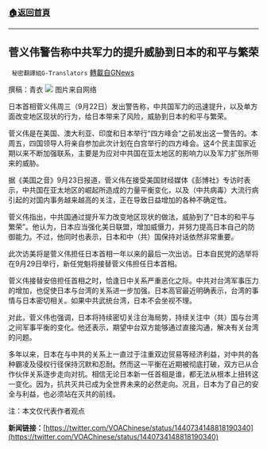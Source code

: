 ###  [:house:返回首頁](https://github.com/ourhimalayas/txt)
---


## 菅义伟警告称中共军力的提升威胁到日本的和平与繁荣
` 秘密翻譯組G-Translators` [轉載自GNews](https://gnews.org/zh-hans/1549260/)

撰稿：青衣
![](https://assets.gnews.org/wp-content/uploads/2021/09/图片1-71.png)
图片来自网络

日本首相菅义伟周三（9月22日）发出警告称，中共国军力的迅速提升，以及单方面改变地区现状的行为，给日本带来了风险，威胁到日本的和平与繁荣。

菅义伟是在美国、澳大利亚、印度和日本举行“四方峰会”之前发出这一警告的。本周五，四国领导人将亲自参加此次计划在白宫举行的四方峰会。这4个民主国家近期以来不断加强联系，主要是为应对中共国在亚太地区的影响力以及军力扩张所带来的威胁。

据《美国之音》9月23日报道，菅义伟在接受美国财经媒体《彭博社》专访时表示，中共国在亚太地区的崛起所造成的力量平衡变化，以及（中共病毒）大流行病引起的对国内事务越来越高的关注，正在导致日益增加的各种不确定性。

菅义伟指出，中共国通过提升军力改变地区现状的做法，威胁到了“日本的和平与繁荣”。他认为，日本应当强化美日联盟，增加威慑力，并努力提高日本自己的防御能力。不过，他同时也表示，日本和中（共）国保持对话依然非常重要。

此次访美将是菅义伟担任日本首相一年以来的最后一次出访。日本自民党的选举将在9月29日举行，新任党魁将接替菅义伟担任日本首相。

菅义伟接替安倍担任首相之时，恰逢日中关系严重恶化之际。中共对台湾军事压力的增加，也促使日本与台湾的关系进一步加强。日本高官最近明确表示，台湾的事情与日本密切相关。如果中共武统台湾，日本不会坐视不理。

对此，菅义伟也强调，日本将持续密切关注台海局势，持续关注中（共）国与台湾之间军事平衡的变化。他还表示，期望中台双方能够通过直接沟通，解决有关台湾的问题。

多年以来，日本在与中共的关系上一直过于注重双边贸易等经济利益，对中共的各种霸凌及侵权行径保持沉默和忍耐。然而这一平衡在近期被彻底打破，双方已从合作伙伴关系逐步走向对抗。相信无论日本新一任首相是谁，都无法从根本上扭转这一变化。因为，抗共灭共已成为全世界未来的必然走向。况且，日本为了自己的安全与利益，也必须站在灭共的前线。

注：本文仅代表作者观点

**新闻链接：**[https://twitter.com/VOAChinese/status/1440734148818190340](https://twitter.com/VOAChinese/status/1440734148818190340)
